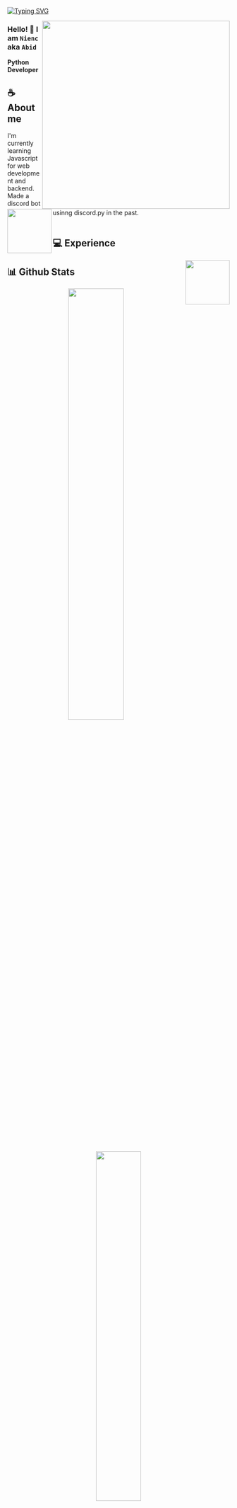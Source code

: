 
<div align="center">
<!-- ![](https://typograssy.deno.dev/api?text=お兄ちゃんはおしまい!&l0=none&bg=none&frame=none&speed=100&comment=) -->
<!-- ![](https://typograssy.deno.dev/api?text=お兄ちゃんはおしまい!&l0=none&l1=00cce6&l2=80f1ff&l3=009eb3&l4=caf9ff&bg=none&frame=none&speed=100&comment=) -->

</div>

[![Typing SVG](https://readme-typing-svg.demolab.com?font=Fira+Code&pause=1000&random=false&width=435&lines=Konichiwa+%3A3)](https://git.io/typing-svg)

<a href="https://discord.com/users/1076064221210628118"><img align="right" width="425" src="[![Discord Presence](https://lanyard.kyrie25.me/api/1076064221210628118?imgStyle=square&gradient=e9d6d5-e9d6d5-f3b1b4-ffffff&bg=0d1117&idleMessage=Probably%20working%20on%20my%20current%20project%20if%20online)](https://discord.com/users/1076064221210628118)"></a>


### Hello! 🦥 I am **`Nienc`** aka `Abid`

**Python Developer** 

## **☕ About me**
<a href="https://github.com/abidshahrear66"><img align="left" width="100" src="https://cdn.discordapp.com/attachments/1132030146434584656/1169258634119745586/IMG_20230831_160646.jpg?">
</a>
I'm currently learning Javascript for web development and backend. Made a discord bot usinng discord.py in the past.
<br><br>

## **💻 Experience**
<a href="https://github.com/abidshahrear66"><img align="right" width="100" src="https://cdn.discordapp.com/attachments/1077108830862839848/1107004173414830210/105017051_p9.png"></a>


## **📊 Github Stats**
<!-- <div><a href="https://github.com/abidshahrear66"><img width="100" src="https://cdn.discordapp.com/attachments/1077108830862839848/1107004077621125240/105017051_p13.png"></a><div> -->
<p align="center"><img width="50%" src="https://github-readme-stats.vercel.app/api?username=abidshahrear66&show_icons=true&count_private=true&theme=react&hide_border=true&bg_color=0D1117"/> <img width="45%" src="https://github-readme-stats.vercel.app/api/top-langs/?username=abidshahrear66&show_icons=true&count_private=true&theme=react&hide_border=true&bg_color=0D1117&layout=compact"/>
</p>

## **🎧 Spotify**
<p align="center">
<a href="https://spotify-github-profile.vercel.app/api/view?uid=z8vtap612j1ajql4wsyhl074i&redirect=true"><img src="https://spotify-github-profile.vercel.app/api/view?uid=z8vtap612j1ajql4wsyhl074i&cover_image=true&theme=default&show_offline=true&background_color=0d11170&interchange=false&bar_color_cover=true"></a><a href="https://open.spotify.com/user/z8vtap612j1ajql4wsyhl074i?si=6962aa5c8435476f"><img width="525" src="https://spotify-recently-played-readme.vercel.app/api?user=z8vtap612j1ajql4wsyhl074i"></a>
</p>

## **🍰 Cutie Counter**
<!-- <p align="center">
	<img src="https://moe-counter.glitch.me/get/@miyagawamizu?theme=moebooru-h"> <br/>
</p> -->
<a href="https://discord.com/users/738748102311280681"><img align="right" width=400 src="https://moe-counter.glitch.me/get/@abidshahrear66?theme=rule34"></a>
<a href="https://github.com/abidshahrear66"><img align="left" width="100" src="https://cdn.discordapp.com/attachments/1077108830862839848/1130676248843137035/105634085_p12.png"></a>

<!-- <br><br><br><br> -->
## **📫 Contact**
<a href="https://github.com/abidshahrear66"><img align="right" width="100" src="https://cdn.discordapp.com/attachments/1077108830862839848/1107004133136945233/105017051_p3.png"/></a>

**Instagram - [abid.regx](https://www.instagram.com/abid.regx/)** 

<!-- <a href="https://github.com/Meghna-DAS/github-profile-views-counter"><img src="https://komarev.com/ghpvc/?username=abidshahrear66"> -->
[![](https://img.shields.io/github/followers/MiyagawaMizu?label=Followers&style=social)](https://github.com/abidshahrear66)
[![](https://img.shields.io/badge/Discord-7289DA?logo=discord&logoColor=white)](https://discord.com/users/1076064221210628118)
[![](https://img.shields.io/badge/Facebook-1877F2?logo=facebook&logoColor=white)](https://www.facebook.com/cosine2)
[![](https://img.shields.io/badge/Mail-D14836?logo=gmail&logoColor=white)](mailto:cosabid@gmail.com)
